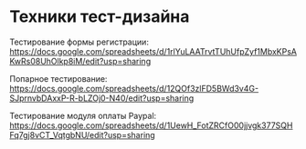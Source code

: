 # Техники тест-дизайна

Тестирование формы регистрации:
https://docs.google.com/spreadsheets/d/1rlYuLAATrvtTUhUfpZyf1MbxKPsAKwRs08UhOlkp8iM/edit?usp=sharing

Попарное тестирование:
https://docs.google.com/spreadsheets/d/12QOf3zlFD5BWd3v4G-SJprnvbDAxxP-R-bLZOj0-N40/edit?usp=sharing

Тестирование модуля оплаты Paypal:
https://docs.google.com/spreadsheets/d/1UewH_FotZRCfO00jjvgk377SQHFq7gj8vCT_VqtgbNU/edit?usp=sharing
